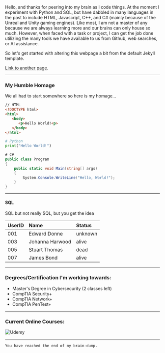 Hello, and thanks for peering into my brain as I code things.
At the moment I experiment with Python and SQL, but have dabbled
in many languages in the past to include HTML, Javascript, C++,
and C# (mainly because of the Unreal and Unity gaming engines).
Like most, I am not a master of any because we are always learning
more and our brains can only house so much. However, when faced
with a task or project, I can get the job done utilizing the many
tools we have available to us from Github, web searches, or AI
assistance. 

So let's get started with altering this webpage a bit from the
default Jekyll template.

[Link to another page](./another-page.html).

* * *

### My Humble Homage

We all had to start somewhere so here is my homage...

```html
// HTML
<!DOCTYPE html>
<html>
   <body>
      <p>Hello World!<p>
   </body>
</html>
```

```python
# Python
print("Hello World!")
```

```C\#
# C#
public class Program
{
    public static void Main(string[] args)
    {
        System.Console.WriteLine("Hello, World!");
    }
}
```

* * *

#### SQL

SQL but not really SQL, but you get the idea

| UserID  | Name             | Status   |
|:--------|:-----------------|:---------|
| 001     | Edward Donne     | unknown  |
| 003     | Johanna Harwood  | alive    |
| 005     | Stuart Thomas    | dead     |
| 007     | James Bond       | alive    |

* * *

### Degrees/Certification I'm working towards:

*   Master's Degree in Cybersecurity (2 classes left)
*   CompTIA Security+
*   CompTIA Network+
*   CompTIA PenTest+

* * *

### Current Online Courses:

![Udemy](https://github.githubassets.com/udemy2025.jpg)

* * *

```
You have reached the end of my brain-dump.
```
